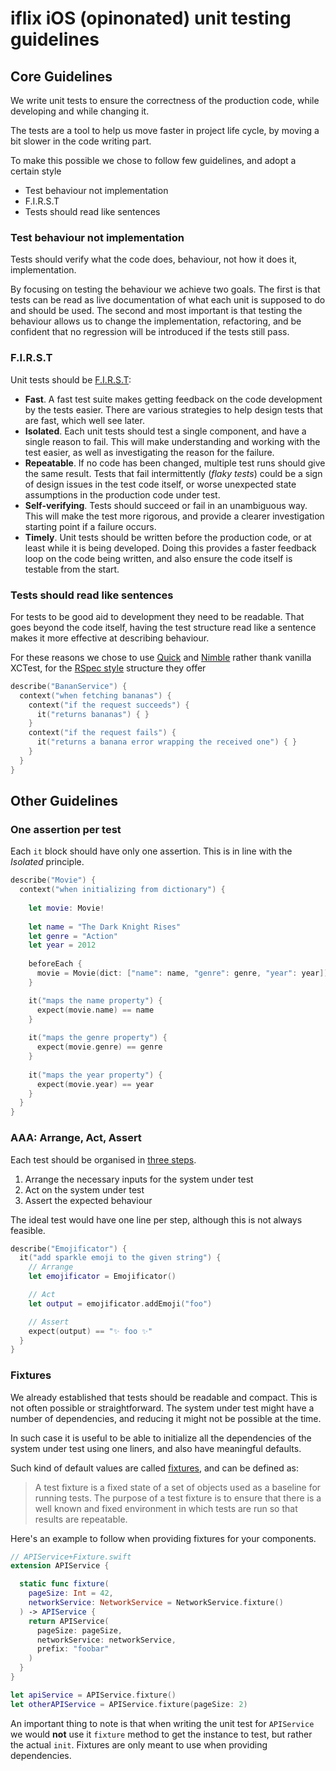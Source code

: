 # iflix iOS (opinonated) unit testing guidelines

## Core Guidelines

We write unit tests to ensure the correctness of the production code, while developing and while changing it.

The tests are a tool to help us move faster in project life cycle, by moving a bit slower in the code writing part.

To make this possible we chose to follow few guidelines, and adopt a certain style

- Test behaviour not implementation
- F.I.R.S.T
- Tests should read like sentences

### Test behaviour not implementation

Tests should verify what the code does, behaviour, not how it does it, implementation.

By focusing on testing the behaviour we achieve two goals. The first is that tests can be read as live documentation of what each unit is supposed to do and should be used. The second and most important is that testing the behaviour allows us to change the implementation, refactoring, and be confident that no regression will be introduced if the tests still pass.

### F.I.R.S.T

Unit tests should be [F.I.R.S.T](https://pragprog.com/magazines/2012-01/unit-tests-are-first):

- **Fast**. A fast test suite makes getting feedback on the code development by the tests easier. There are various strategies to help design tests that are fast, which well see later.
- **Isolated**. Each unit tests should test a single component, and have a single reason to fail. This will make understanding and working with the test easier, as well as investigating the reason for the failure.
- **Repeatable**. If no code has been changed, multiple test runs should give the same result. Tests that fail intermittently (_flaky tests_) could be a sign of design issues in the test code itself, or worse unexpected state assumptions in the production code under test.
- **Self-verifying**. Tests should succeed or fail in an unambiguous way. This will make the test more rigorous, and provide a clearer investigation starting point if a failure occurs.
- **Timely**. Unit tests should be written before the production code, or at least while it is being developed. Doing this provides a faster feedback loop on the code being written, and also ensure the code itself is testable from the start.

### Tests should read like sentences

For tests to be good aid to development they need to be readable. That goes beyond the code itself, having the test structure read like a sentence makes it more effective at describing behaviour.

For these reasons we chose to use [Quick](https://github.com/Quick/Quick) and [Nimble](https://github.com/Quick/Nimble) rather thank vanilla XCTest, for the [RSpec style]() structure they offer

```swift
describe("BananService") {
  context("when fetching bananas") {
    context("if the request succeeds") {
      it("returns bananas") { }
    }
    context("if the request fails") {
      it("returns a banana error wrapping the received one") { }
    }
  }
}
```

## Other Guidelines

### One assertion per test

Each `it` block should have only one assertion. This is in line with the _Isolated_ principle.

```swift
describe("Movie") {
  context("when initializing from dictionary") {
  
    let movie: Movie!
  
    let name = "The Dark Knight Rises"
    let genre = "Action"
    let year = 2012
    
    beforeEach {
      movie = Movie(dict: ["name": name, "genre": genre, "year": year])
    }

    it("maps the name property") {
      expect(movie.name) == name
    }
    
    it("maps the genre property") {
      expect(movie.genre) == genre
    }
    
    it("maps the year property") {
      expect(movie.year) == year
    }
  }
}
```

### AAA: Arrange, Act, Assert

Each test should be organised in [three steps](http://wiki.c2.com/?ArrangeActAssert).

1. Arrange the necessary inputs for the system under test
2. Act on the system under test
3. Assert the expected behaviour

The ideal test would have one line per step, although this is not always feasible.

```swift
describe("Emojificator") {
  it("add sparkle emoji to the given string") {
    // Arrange
    let emojificator = Emojificator()

    // Act
    let output = emojificator.addEmoji("foo")

    // Assert
    expect(output) == "✨ foo ✨"
  }
}
```

### Fixtures

We already established that tests should be readable and compact. This is not often possible or straightforward. The system under test might have a number of dependencies, and reducing it might not be possible at the time.

In such case it is useful to be able to initialize all the dependencies of the system under test using one liners, and also have meaningful defaults.

Such kind of default values are called [fixtures](https://github.com/junit-team/junit4/wiki/Test-fixtures), and can be defined as:

> A test fixture is a fixed state of a set of objects used as a baseline for running tests. The purpose of a test fixture is to ensure that there is a well known and fixed environment in which tests are run so that results are repeatable.

Here's an example to follow when providing fixtures for your components.

```swift
// APIService+Fixture.swift
extension APIService {

  static func fixture(
    pageSize: Int = 42,
    networkService: NetworkService = NetworkService.fixture()
  ) -> APIService {
    return APIService(
      pageSize: pageSize,
      networkService: networkService,
      prefix: "foobar"
    )
  }
}

let apiService = APIService.fixture()
let otherAPIService = APIService.fixture(pageSize: 2)
```

An important thing to note is that when writing the unit test for `APIService` we would **not** use it `fixture` method to get the instance to test, but rather the actual `init`. Fixtures are only meant to use when providing dependencies.

